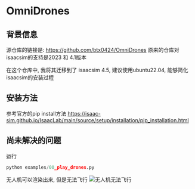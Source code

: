 # OmniDrones

## 背景信息
源仓库的链接是: https://github.com/btx0424/OmniDrones
原来的仓库对isaacsim的支持是2023 和 4.1版本

在这个仓库中, 我将其迁移到了 isaacsim 4.5, 建议使用ubuntu22.04, 能够简化isaacsim的安装过程

## 安装方法
参考官方的pip install方法 https://isaac-sim.github.io/IsaacLab/main/source/setup/installation/pip_installation.html

## 尚未解决的问题
运行 
```python
python examples/00_play_drones.py
```
无人机可以渲染出来, 但是无法飞行
![无人机无法飞行](docs/source/_static/bug1.jpg)
